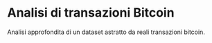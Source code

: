 # Analisi di transazioni Bitcoin
Analisi approfondita di un dataset astratto da reali transazioni bitcoin.

